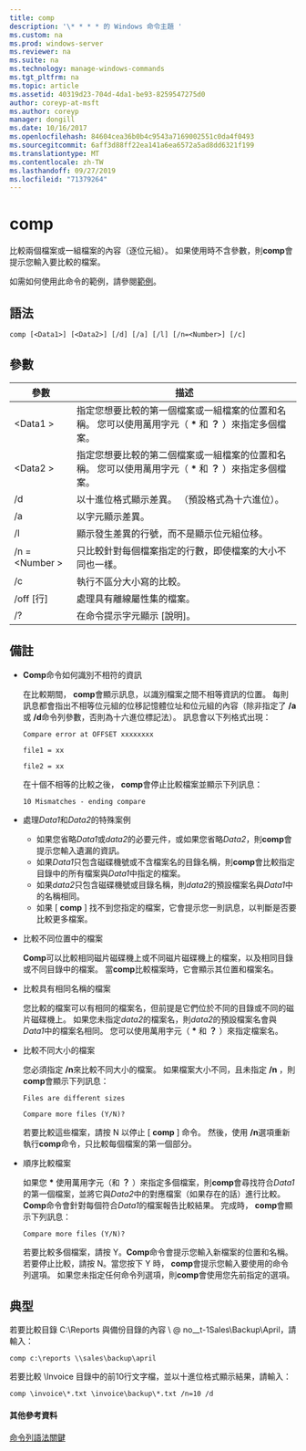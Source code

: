 ```yaml
---
title: comp
description: '\* * * * 的 Windows 命令主題 '
ms.custom: na
ms.prod: windows-server
ms.reviewer: na
ms.suite: na
ms.technology: manage-windows-commands
ms.tgt_pltfrm: na
ms.topic: article
ms.assetid: 40319d23-704d-4da1-be93-8259547275d0
author: coreyp-at-msft
ms.author: coreyp
manager: dongill
ms.date: 10/16/2017
ms.openlocfilehash: 84604cea36b0b4c9543a7169002551c0da4f0493
ms.sourcegitcommit: 6aff3d88ff22ea141a6ea6572a5ad8dd6321f199
ms.translationtype: MT
ms.contentlocale: zh-TW
ms.lasthandoff: 09/27/2019
ms.locfileid: "71379264"
---
```

# <a name="comp"></a>comp



比較兩個檔案或一組檔案的內容（逐位元組）。 如果使用時不含參數，則**comp**會提示您輸入要比較的檔案。

如需如何使用此命令的範例，請參閱[範例](#BKMK_examples)。

## <a name="syntax"></a>語法

```
comp [<Data1>] [<Data2>] [/d] [/a] [/l] [/n=<Number>] [/c]
```

## <a name="parameters"></a>參數

|參數|描述|
|---------|-----------|
|\<Data1 >|指定您想要比較的第一個檔案或一組檔案的位置和名稱。 您可以使用萬用字元（ **&#42;** 和 **？** ）來指定多個檔案。|
|\<Data2 >|指定您想要比較的第二個檔案或一組檔案的位置和名稱。 您可以使用萬用字元（ **&#42;** 和 **？** ）來指定多個檔案。|
|/d|以十進位格式顯示差異。 （預設格式為十六進位）。|
|/a|以字元顯示差異。|
|/l|顯示發生差異的行號，而不是顯示位元組位移。|
|/n = \<Number >|只比較針對每個檔案指定的行數，即使檔案的大小不同也一樣。|
|/c|執行不區分大小寫的比較。|
|/off [行]|處理具有離線屬性集的檔案。|
|/?|在命令提示字元顯示 [說明]。|

## <a name="remarks"></a>備註

-   **Comp**命令如何識別不相符的資訊

    在比較期間， **comp**會顯示訊息，以識別檔案之間不相等資訊的位置。 每則訊息都會指出不相等位元組的位移記憶體位址和位元組的內容（除非指定了 **/a**或 **/d**命令列參數，否則為十六進位標記法）。 訊息會以下列格式出現：

    `Compare error at OFFSET xxxxxxxx`

    `file1 = xx`

    `file2 = xx`

    在十個不相等的比較之後， **comp**會停止比較檔案並顯示下列訊息：

    `10 Mismatches - ending compare`
-   處理*Data1*和*Data2*的特殊案例  
    -   如果您省略*Data1*或*data2*的必要元件，或如果您省略*Data2*，則**comp**會提示您輸入遺漏的資訊。
    -   如果*Data1*只包含磁碟機號或不含檔案名的目錄名稱，則**comp**會比較指定目錄中的所有檔案與*Data1*中指定的檔案。
    -   如果*data2*只包含磁碟機號或目錄名稱，則*data2*的預設檔案名與*Data1*中的名稱相同。
    -   如果 [ **comp** ] 找不到您指定的檔案，它會提示您一則訊息，以判斷是否要比較更多檔案。
-   比較不同位置中的檔案

    **Comp**可以比較相同磁片磁碟機上或不同磁片磁碟機上的檔案，以及相同目錄或不同目錄中的檔案。 當**comp**比較檔案時，它會顯示其位置和檔案名。
-   比較具有相同名稱的檔案

    您比較的檔案可以有相同的檔案名，但前提是它們位於不同的目錄或不同的磁片磁碟機上。 如果您未指定*data2*的檔案名，則*data2*的預設檔案名會與*Data1*中的檔案名相同。 您可以使用萬用字元（ **&#42;** 和 **？** ）來指定檔案名。
-   比較不同大小的檔案

    您必須指定 **/n**來比較不同大小的檔案。 如果檔案大小不同，且未指定 **/n** ，則**comp**會顯示下列訊息：

    `Files are different sizes`

    `Compare more files (Y/N)?`

    若要比較這些檔案，請按 N 以停止 [ **comp** ] 命令。 然後，使用 **/n**選項重新執行**comp**命令，只比較每個檔案的第一個部分。
-   順序比較檔案

    如果您 **&#42;** 使用萬用字元（和 **？** ）來指定多個檔案，則**comp**會尋找符合*Data1*的第一個檔案，並將它與*Data2*中的對應檔案（如果存在的話）進行比較。 **Comp**命令會針對每個符合*Data1*的檔案報告比較結果。 完成時， **comp**會顯示下列訊息：

    `Compare more files (Y/N)?`

    若要比較多個檔案，請按 Y。**Comp**命令會提示您輸入新檔案的位置和名稱。 若要停止比較，請按 N。當您按下 Y 時， **comp**會提示您輸入要使用的命令列選項。 如果您未指定任何命令列選項，則**comp**會使用您先前指定的選項。

## <a name="BKMK_examples"></a>典型

若要比較目錄 C:\Reports 與備份目錄的內容 \\ @ no__t-1Sales\Backup\April，請輸入：
```
comp c:\reports \\sales\backup\april
```
若要比較 \Invoice 目錄中的前10行文字檔，並以十進位格式顯示結果，請輸入：
```
comp \invoice\*.txt \invoice\backup\*.txt /n=10 /d
```

#### <a name="additional-references"></a>其他參考資料

[命令列語法關鍵](command-line-syntax-key.md)